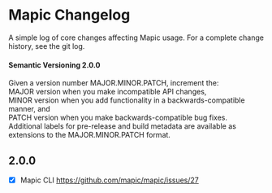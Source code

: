 # Mapic Changelog
A simple log of core changes affecting Mapic usage. For a complete change history, see the git log.

#### Semantic Versioning 2.0.0
Given a version number MAJOR.MINOR.PATCH, increment the:  
MAJOR version when you make incompatible API changes,  
MINOR version when you add functionality in a backwards-compatible manner, and  
PATCH version when you make backwards-compatible bug fixes.  
Additional labels for pre-release and build metadata are available as extensions to the MAJOR.MINOR.PATCH format.  

## 2.0.0

- [x] Mapic CLI https://github.com/mapic/mapic/issues/27
